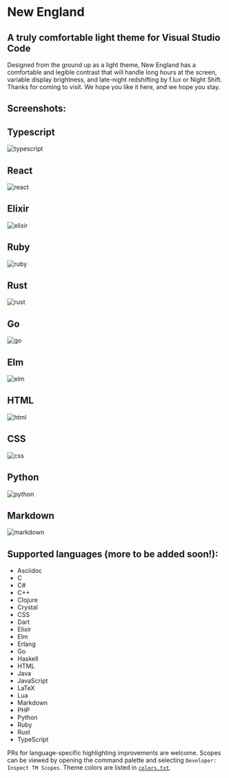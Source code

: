 # New England
## A truly comfortable light theme for Visual Studio Code

Designed from the ground up as a light theme, New England has a comfortable and legible contrast that will handle long hours at the screen, variable display brightness, and late-night redshifting by f.lux or Night Shift. Thanks for coming to visit. We hope you like it here, and we hope you stay.

## Screenshots:

## Typescript
![typescript](./images/typescript.png)

## React
![react](./images/react.png)

## Elixir
![elixir](./images/elixir.png)

## Ruby
![ruby](./images/ruby.png)

## Rust
![rust](./images/rust.png)

## Go
![go](./images/go.png)

## Elm
![elm](./images/elm.png)

## HTML
![html](./images/html.png)

## CSS
![css](./images/css.png)

## Python
![python](./images/python.png)

## Markdown
![markdown](./images/markdown.png)

## Supported languages (more to be added soon!):

- Asciidoc
- C
- C#
- C++
- Clojure
- Crystal
- CSS
- Dart
- Elixir
- Elm
- Erlang
- Go
- Haskell
- HTML
- Java
- JavaScript
- LaTeX
- Lua
- Markdown
- PHP
- Python
- Ruby
- Rust
- TypeScript

<!--
## Planned languages:

- F#
- Gleam
- GraphQL
- Idris
- Julia
- Kotlin
- Objective-C
- OCaml
- Perl
- Pony
- R
- Reason ML
- reStructuredText
- Scala
- Shell Script
- SQL
- Swift
- TLA+
-->

PRs for language-specific highlighting improvements are welcome. Scopes can be viewed by opening the command palette and selecting `Developer: Inspect TM Scopes`. Theme colors are listed in [`colors.txt`](./colors.txt).
